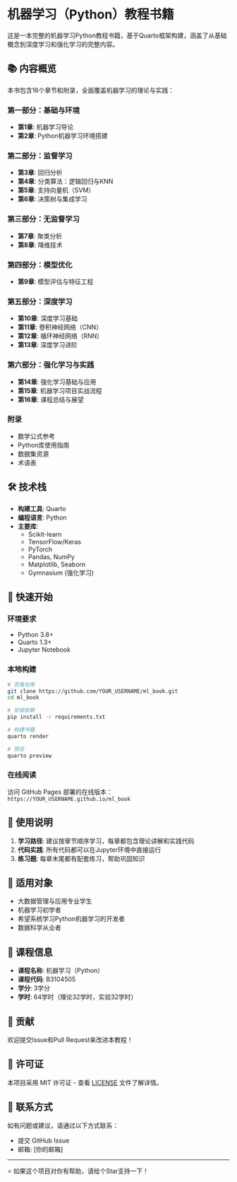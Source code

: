 # 机器学习（Python）教程书籍

这是一本完整的机器学习Python教程书籍，基于Quarto框架构建，涵盖了从基础概念到深度学习和强化学习的完整内容。

## 📚 内容概览

本书包含16个章节和附录，全面覆盖机器学习的理论与实践：

### 第一部分：基础与环境
- **第1章**: 机器学习导论
- **第2章**: Python机器学习环境搭建

### 第二部分：监督学习
- **第3章**: 回归分析
- **第4章**: 分类算法：逻辑回归与KNN
- **第5章**: 支持向量机（SVM）
- **第6章**: 决策树与集成学习

### 第三部分：无监督学习
- **第7章**: 聚类分析
- **第8章**: 降维技术

### 第四部分：模型优化
- **第9章**: 模型评估与特征工程

### 第五部分：深度学习
- **第10章**: 深度学习基础
- **第11章**: 卷积神经网络（CNN）
- **第12章**: 循环神经网络（RNN）
- **第13章**: 深度学习进阶

### 第六部分：强化学习与实践
- **第14章**: 强化学习基础与应用
- **第15章**: 机器学习项目实战流程
- **第16章**: 课程总结与展望

### 附录
- 数学公式参考
- Python库使用指南
- 数据集资源
- 术语表

## 🛠️ 技术栈

- **构建工具**: Quarto
- **编程语言**: Python
- **主要库**: 
  - Scikit-learn
  - TensorFlow/Keras
  - PyTorch
  - Pandas, NumPy
  - Matplotlib, Seaborn
  - Gymnasium (强化学习)

## 🚀 快速开始

### 环境要求
- Python 3.8+
- Quarto 1.3+
- Jupyter Notebook

### 本地构建
```bash
# 克隆仓库
git clone https://github.com/YOUR_USERNAME/ml_book.git
cd ml_book

# 安装依赖
pip install -r requirements.txt

# 构建书籍
quarto render

# 预览
quarto preview
```

### 在线阅读
访问 GitHub Pages 部署的在线版本：
`https://YOUR_USERNAME.github.io/ml_book`

## 📖 使用说明

1. **学习路径**: 建议按章节顺序学习，每章都包含理论讲解和实践代码
2. **代码实践**: 所有代码都可以在Jupyter环境中直接运行
3. **练习题**: 每章末尾都有配套练习，帮助巩固知识

## 🎯 适用对象

- 大数据管理与应用专业学生
- 机器学习初学者
- 希望系统学习Python机器学习的开发者
- 数据科学从业者

## 📝 课程信息

- **课程名称**: 机器学习（Python）
- **课程代码**: B3104505
- **学分**: 3学分
- **学时**: 64学时（理论32学时，实验32学时）

## 🤝 贡献

欢迎提交Issue和Pull Request来改进本教程！

## 📄 许可证

本项目采用 MIT 许可证 - 查看 [LICENSE](LICENSE) 文件了解详情。

## 📧 联系方式

如有问题或建议，请通过以下方式联系：
- 提交 GitHub Issue
- 邮箱: [你的邮箱]

---

⭐ 如果这个项目对你有帮助，请给个Star支持一下！ 